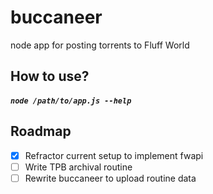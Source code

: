 buccaneer
=========

node app for posting torrents to Fluff World


## How to use?

##### `node /path/to/app.js --help`

## Roadmap

- [X] Refractor current setup to implement fwapi
- [ ] Write TPB archival routine
- [ ] Rewrite buccaneer to upload routine data
